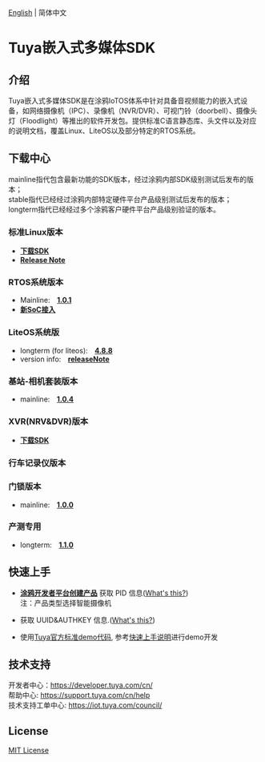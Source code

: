 [English](./README.md) | 简体中文

# Tuya嵌入式多媒体SDK


## 介绍
Tuya嵌入式多媒体SDK是在涂鸦IoTOS体系中针对具备音视频能力的嵌入式设备，如网络摄像机（IPC）、录像机（NVR/DVR）、可视门铃（doorbell）、摄像头灯（Floodlight）等推出的软件开发包。提供标准C语言静态库、头文件以及对应的说明文档，覆盖Linux、LiteOS以及部分特定的RTOS系统。

## 下载中心

mainline指代包含最新功能的SDK版本，经过涂鸦内部SDK级别测试后发布的版本；<br>
stable指代已经经过涂鸦内部特定硬件平台产品级别测试后发布的版本；<br>
longterm指代已经经过多个涂鸦客户硬件平台产品级别验证的版本。

### 标准Linux版本
* **[下载SDK](./Linux/download.md)**
* **[Release Note](./Linux/release_note.md)**

### RTOS系统版本
* Mainline:&emsp;**[1.0.1](./RTOS/dowload_list_rtos.md)**
* **[新SoC接入](./RTOS/For_New_SoC)**

### LiteOS系统版
* longterm (for liteos):&emsp;**[4.8.8](./LiteOS/dowload_list_liteos_4.8.8.md)**
* version info:&emsp;**[releaseNote](./LiteOS/release_note_zh-CN.md)**

### 基站-相机套装版本
* mainline:&emsp;**[1.0.4](./Base-station&Camera-Suit/download_list_kit.md)**

### XVR(NRV&DVR)版本
* **[下载SDK](./XVR/download.md)**

### 行车记录仪版本


### 门锁版本
* mainline:&emsp;**[1.0.0](./Door-Lock/doorlock_sdk_release.md)**

### 产测专用
* longterm:&emsp;**[1.1.0](./fac/dowload_list_fac_1.1.0.md)**

## 快速上手

* **[涂鸦开发者平台创建产品](https://developer.tuya.com/cn/docs/iot/configure-in-platform/create-product/create-product?id=K914jp1ijtsfe)** 获取 PID 信息([What's this?](https://github.com/tuya/tuya-iotos-embeded-sdk-multimedia/wiki/What-is#what-is-pid))<br> 
注：产品类型选择智能摄像机

* 获取 UUID&AUTHKEY 信息.([What's this?](https://github.com/tuya/tuya-iotos-embeded-sdk-multimedia/wiki/What-is#what-is-uuid--authkey))

* 使用[Tuya官方标准demo代码](https://github.com/tuya/tuya-iotos-embeded-multimedia-demo), 参考[快速上手说明](https://github.com/tuya/tuya-iotos-embeded-multimedia-demo#get-started)进行demo开发


## 技术支持

开发者中心：https://developer.tuya.com/cn/ <br>
帮助中心: https://support.tuya.com/cn/help <br>
技术支持工单中心:    https://iot.tuya.com/council/

## License
[MIT License](./LICENSE)